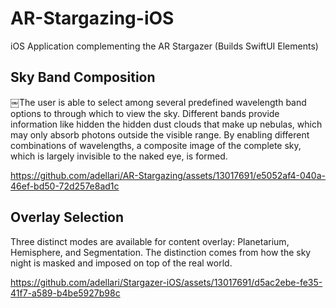 # AR-Stargazing-iOS
 iOS Application complementing the AR Stargazer (Builds SwiftUI Elements)

## Sky Band Composition
￼The user is able to select among several predefined wavelength band options to through which to view the sky. Different bands provide information like hidden the hidden dust clouds that make up nebulas, which may only absorb photons outside the visible range. By enabling different combinations of wavelengths, a composite image of the complete sky, which is largely invisible to the naked eye, is formed.



https://github.com/adellari/AR-Stargazing/assets/13017691/e5052af4-040a-46ef-bd50-72d257e8ad1c



## Overlay Selection 
Three distinct modes are available for content overlay: Planetarium, Hemisphere, and Segmentation. The distinction comes from how the sky night is masked and imposed on top of the real world.

https://github.com/adellari/Stargazer-iOS/assets/13017691/d5ac2ebe-fe35-41f7-a589-b4be5927b98c


